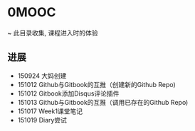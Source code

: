 # 0MOOC
~ 此目录收集, 课程进入时的体验

## 进展

- 150924 大妈创建
- 151012 Github与Gitbook的互推（创建新的Github Repo)
- 151012 Gitbook添加Disqus评论插件
- 151013 Github与Gitbook的互推（调用已存在的Github Repo)
- 151017 Week1课堂笔记
- 151019 Diary尝试